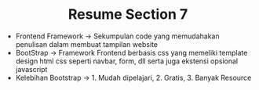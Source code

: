 <h1 align= "center"><b>Resume Section 7</b></h1>

<ul>
    <li>Frontend Framework -> Sekumpulan code yang memudahakan penulisan dalam membuat tampilan website</li>
    <li>BootStrap -> Framework Frontend berbasis css yang memeliki template design html css seperti navbar, form, dll serta juga ekstensi opsional javascript</li>
    <li>Kelebihan Bootstrap -> 1. Mudah dipelajari, 2. Gratis, 3. Banyak Resource</li>
</ul>